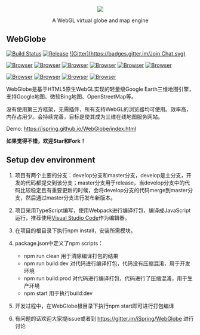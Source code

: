 <p align="center">
  <a target="_blank" href="https://ispring.github.io/WebGlobe/index.html">
    <img src="https://github.com/iSpring/WebGlobe/blob/develop/webglobe.png">
  </a>
  <p align="center">A WebGL virtual globe and map engine</p>
</p>



## WebGlobe
[![Build Status](https://travis-ci.org/iSpring/WebGlobe.svg?branch=develop)](https://travis-ci.org/iSpring/WebGlobe)
[![Release](https://img.shields.io/badge/release-0.4.4-blue.svg)](https://github.com/iSpring/WebGlobe/releases)
[![Gitter](https://badges.gitter.im/Join Chat.svg)](https://gitter.im/iSpring/WebGlobe)

[![Browser](https://img.shields.io/badge/Chrome-8+-1DA362.svg)](http://caniuse.com/#search=WebGL)
[![Browser](https://img.shields.io/badge/Firefox-4+-E77827.svg)](http://caniuse.com/#search=WebGL)
[![Browser](https://img.shields.io/badge/IE-11+-00BCF2.svg)](http://caniuse.com/#search=WebGL)
[![Browser](https://img.shields.io/badge/Edge-12+-2F78BD.svg)](http://caniuse.com/#search=WebGL)
[![Browser](https://img.shields.io/badge/Safari-5.1+-07C0F2.svg)](http://caniuse.com/#search=WebGL)
[![Browser](https://img.shields.io/badge/Opera-12.1+-E23232.svg)](http://caniuse.com/#search=WebGL)

[![Browser](https://img.shields.io/badge/Chrome%20for%20Android-25+-1DA362.svg)](http://caniuse.com/#search=WebGL)
[![Browser](https://img.shields.io/badge/Firefox%20Mobile-4+-E77827.svg)](http://caniuse.com/#search=WebGL)
[![Browser](https://img.shields.io/badge/Safari%20Mobile-8.1+-07C0F2.svg)](http://caniuse.com/#search=WebGL)
[![Browser](https://img.shields.io/badge/Opera%20Mobile-12+-E23232.svg)](http://caniuse.com/#search=WebGL)


WebGlobe是基于HTML5原生WebGL实现的轻量级Google Earth三维地图引擎，支持Google地图、微软Bing地图、OpenStreetMap等。

没有使用第三方框架，无需插件，所有支持WebGL的浏览器均可使用。效率高，内存占用少。会持续完善，目标是使其成为三维在线地图服务网站。

Demo: https://ispring.github.io/WebGlobe/index.html

**如果觉得不错，欢迎Star和Fork！**

## Setup dev environment
 1. 项目有两个主要的分支：develop分支和master分支，develop是主分支，开发的代码都提交到该分支；master分支用于release，当develop分支中的代码比较稳定且有重要更新的时候，会将develop分支的代码merge到master分支，然后通过master分支进行发布新版本。

 2. 项目采用TypeScript编写，使用Webpack进行编译打包，编译成JavaScript运行，推荐使用[Visual Studio Code](http://code.visualstudio.com/)作为编辑器。

 3. 在项目的根目录下执行npm install，安装所需模块。

 4. package.json中定义了npm scripts：
    - npm run clean 用于清除编译打包的结果
    - npm run build:dev 对代码进行编译打包，代码没有压缩混淆，用于开发环境
    - npm run build:prod 对代码进行编译打包，代码进行了压缩混淆，用于生产环境
    - npm start 用于执行build:dev

 5. 开发过程中，在WebGlobe根目录下执行npm start即可进行打包编译
 
 6. 有问题的话欢迎大家提issue或者到 https://gitter.im/iSpring/WebGlobe 进行讨论
